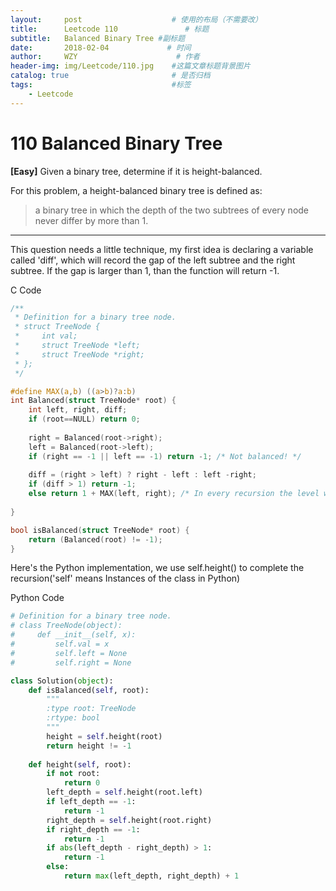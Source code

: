 ```yaml
---
layout:     post                    # 使用的布局（不需要改）
title:      Leetcode 110               # 标题 
subtitle:   Balanced Binary Tree #副标题
date:       2018-02-04             # 时间
author:     WZY                      # 作者
header-img: img/Leetcode/110.jpg    #这篇文章标题背景图片
catalog: true                       # 是否归档
tags:                               #标签
    - Leetcode
--- 
```

# 110 Balanced Binary Tree
**[Easy]**
Given a binary tree, determine if it is height-balanced.

For this problem, a height-balanced binary tree is defined as:

> a binary tree in which the depth of the two subtrees of every node never differ by more than 1.

***

This question needs a little technique, my first idea is declaring a variable called 'diff', which will record the gap of the left subtree and the right subtree.
If the gap is larger than 1, than the function will return -1.

C Code
```c
/**
 * Definition for a binary tree node.
 * struct TreeNode {
 *     int val;
 *     struct TreeNode *left;
 *     struct TreeNode *right;
 * };
 */

#define MAX(a,b) ((a>b)?a:b)
int Balanced(struct TreeNode* root) {
    int left, right, diff;
    if (root==NULL) return 0;
    
    right = Balanced(root->right);
    left = Balanced(root->left);
    if (right == -1 || left == -1) return -1; /* Not balanced! */
        
    diff = (right > left) ? right - left : left -right;
    if (diff > 1) return -1;
    else return 1 + MAX(left, right); /* In every recursion the level will plus 1 */
        
}

bool isBalanced(struct TreeNode* root) {
    return (Balanced(root) != -1);
}
```

Here's the Python implementation, we use self.height() to complete the recursion('self' means Instances of the class in Python)

Python Code
```python
# Definition for a binary tree node.
# class TreeNode(object):
#     def __init__(self, x):
#         self.val = x
#         self.left = None
#         self.right = None

class Solution(object):
    def isBalanced(self, root):
        """
        :type root: TreeNode
        :rtype: bool
        """
        height = self.height(root)
        return height != -1
    
    def height(self, root):
        if not root:
            return 0
        left_depth = self.height(root.left)
        if left_depth == -1:
            return -1
        right_depth = self.height(root.right)
        if right_depth == -1:
            return -1
        if abs(left_depth - right_depth) > 1:
            return -1
        else:
            return max(left_depth, right_depth) + 1
```

